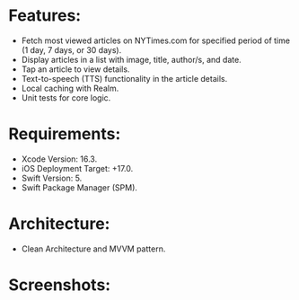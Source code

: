 # Features:
  - Fetch most viewed articles on NYTimes.com for specified period of time (1 day, 7 days, or 30 days).
  - Display articles in a list with image, title, author/s, and date.
  - Tap an article to view details.
  - Text-to-speech (TTS) functionality in the article details.
  - Local caching with Realm.
  - Unit tests for core logic.

# Requirements:
  - Xcode Version: 16.3.
  - iOS Deployment Target: +17.0.
  - Swift Version: 5.
  - Swift Package Manager (SPM).

# Architecture:
  - Clean Architecture and MVVM pattern.

# Screenshots:



